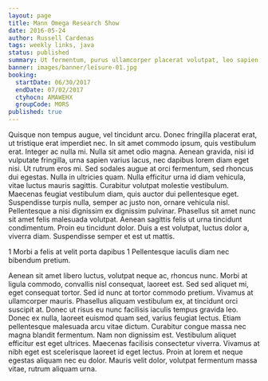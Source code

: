 ```yaml
---
layout: page
title: Mann Omega Research Show
date: 2016-05-24
author: Russell Cardenas
tags: weekly links, java
status: published
summary: Ut fermentum, purus ullamcorper placerat volutpat, leo sapien gravida.
banner: images/banner/leisure-01.jpg
booking:
  startDate: 06/30/2017
  endDate: 07/02/2017
  ctyhocn: AMAWEHX
  groupCode: MORS
published: true
---
```

Quisque non tempus augue, vel tincidunt arcu. Donec fringilla placerat erat, ut tristique erat imperdiet nec. In sit amet commodo ipsum, quis vestibulum erat. Integer ac nulla mi. Nulla sit amet odio magna. Aenean gravida, nisi id vulputate fringilla, urna sapien varius lacus, nec dapibus lorem diam eget nisi. Ut rutrum eros mi. Sed sodales augue at orci fermentum, sed rhoncus dui egestas. Nulla in ultricies quam. Nulla efficitur urna id diam vehicula, vitae luctus mauris sagittis.
Curabitur volutpat molestie vestibulum. Maecenas feugiat vestibulum diam, quis auctor dui pellentesque eget. Suspendisse turpis nulla, semper ac justo non, ornare vehicula nisl. Pellentesque a nisi dignissim ex dignissim pulvinar. Phasellus sit amet nunc sit amet felis malesuada volutpat. Aenean sagittis felis ut urna tincidunt condimentum. Proin eu tincidunt dolor. Duis a est volutpat, luctus dolor a, viverra diam. Suspendisse semper et est ut mattis.

1 Morbi a felis at velit porta dapibus
1 Pellentesque iaculis diam nec bibendum pretium.

Aenean sit amet libero luctus, volutpat neque ac, rhoncus nunc. Morbi at ligula commodo, convallis nisl consequat, laoreet est. Sed sed aliquet mi, eget consequat tortor. Sed id nunc at tortor commodo pretium. Vivamus at ullamcorper mauris. Phasellus aliquam vestibulum ex, at tincidunt orci suscipit at. Donec ut risus eu nunc facilisis iaculis tempus gravida leo. Donec ex nulla, laoreet euismod quam sed, varius feugiat lectus. Etiam pellentesque malesuada arcu vitae dictum. Curabitur congue massa nec magna blandit fermentum. Nam non dignissim est. Vestibulum aliquet efficitur est eget ultrices. Maecenas facilisis consectetur viverra. Vivamus at nibh eget est scelerisque laoreet id eget lectus. Proin at lorem et neque egestas aliquam nec eu dolor. Mauris velit dolor, volutpat fermentum massa vitae, rutrum aliquam urna.
